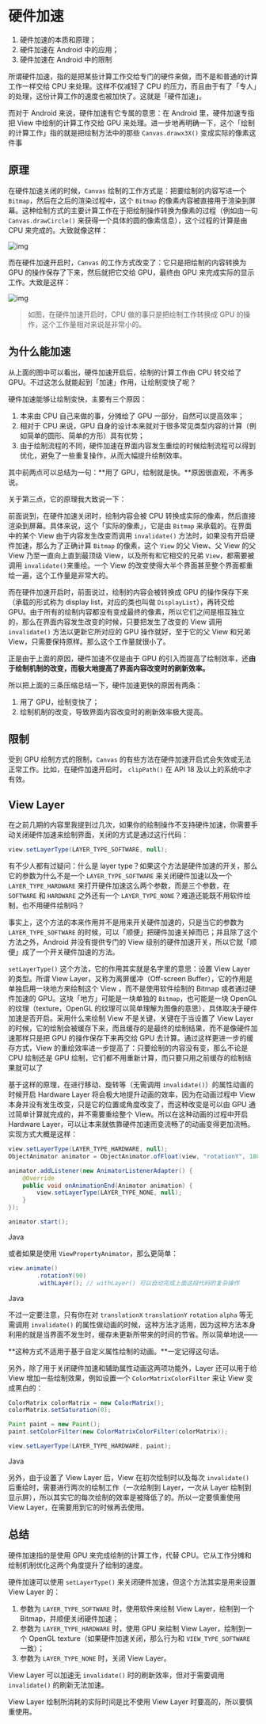# 硬件加速

1. 硬件加速的本质和原理；
2. 硬件加速在 Android 中的应用；
3. 硬件加速在 Android 中的限制

所谓硬件加速，指的是把某些计算工作交给专门的硬件来做，而不是和普通的计算工作一样交给 CPU 来处理。这样不仅减轻了 CPU 的压力，而且由于有了「专人」的处理，这份计算工作的速度也被加快了。这就是「硬件加速」。

而对于 Android 来说，硬件加速有它专属的意思：在 Android 里，硬件加速专指把 View 中绘制的计算工作交给 GPU 来处理。进一步地再明确一下，这个「绘制的计算工作」指的就是把绘制方法中的那些 `Canvas.drawx3X()` 变成实际的像素这件事

## **原理**

在硬件加速关闭的时候，`Canvas` 绘制的工作方式是：把要绘制的内容写进一个 `Bitmap`，然后在之后的渲染过程中，这个 `Bitmap` 的像素内容被直接用于渲染到屏幕。这种绘制方式的主要计算工作在于把绘制操作转换为像素的过程（例如由一句 `Canvas.drawCircle()` 来获得一个具体的圆的像素信息），这个过程的计算是由 CPU 来完成的。大致就像这样：

![img](http://wx3.sinaimg.cn/large/006tKfTcly1fjmybsw31fj30nb0iywfq.jpg)

而在硬件加速开启时，`Canvas` 的工作方式改变了：它只是把绘制的内容转换为 GPU 的操作保存了下来，然后就把它交给 GPU，最终由 GPU 来完成实际的显示工作。大致是这样：

![img](http://wx3.sinaimg.cn/large/006tKfTcly1fjmygtwiutj30nb0o2ta8.jpg)

> 如图，在硬件加速开启时，CPU 做的事只是把绘制工作转换成 GPU 的操作，这个工作量相对来说是非常小的。

## 为什么能加速

从上面的图中可以看出，硬件加速开启后，绘制的计算工作由 CPU 转交给了 GPU。不过这怎么就能起到「加速」作用，让绘制变快了呢？

硬件加速能够让绘制变快，主要有三个原因：

1. 本来由 CPU 自己来做的事，分摊给了 GPU 一部分，自然可以提高效率；
2. 相对于 CPU 来说，GPU 自身的设计本来就对于很多常见类型内容的计算（例如简单的圆形、简单的方形）具有优势；
3. 由于绘制流程的不同，硬件加速在界面内容发生重绘的时候绘制流程可以得到优化，避免了一些重复操作，从而大幅提升绘制效率。

其中前两点可以总结为一句：**用了 GPU，绘制就是快。**原因很直观，不再多说。

关于第三点，它的原理我大致说一下：

前面说到，在硬件加速关闭时，绘制内容会被 CPU 转换成实际的像素，然后直接渲染到屏幕。具体来说，这个「实际的像素」，它是由 `Bitmap` 来承载的。在界面中的某个 View 由于内容发生改变而调用 `invalidate()` 方法时，如果没有开启硬件加速，那么为了正确计算 `Bitmap` 的像素，这个 `View` 的父 View、父 View 的父 View 乃至一直向上直到最顶级 View，以及所有和它相交的兄弟 `View`，都需要被调用 `invalidate()`来重绘。一个 View 的改变使得大半个界面甚至整个界面都重绘一遍，这个工作量是非常大的。

而在硬件加速开启时，前面说过，绘制的内容会被转换成 GPU 的操作保存下来（承载的形式称为 display list，对应的类也叫做 `DisplayList`），再转交给 GPU。由于所有的绘制内容都没有变成最终的像素，所以它们之间是相互独立的，那么在界面内容发生改变的时候，只要把发生了改变的 View 调用 `invalidate()` 方法以更新它所对应的 GPU 操作就好，至于它的父 View 和兄弟 View，只需要保持原样。那么这个工作量就很小了。

正是由于上面的原因，硬件加速不仅是由于 GPU 的引入而提高了绘制效率，还**由于绘制机制的改变，而极大地提高了界面内容改变时的刷新效率。**

所以把上面的三条压缩总结一下，硬件加速更快的原因有两条：

1. 用了 GPU，绘制变快了；
2. 绘制机制的改变，导致界面内容改变时的刷新效率极大提高。

## **限制**

受到 GPU 绘制方式的限制，`Canvas` 的有些方法在硬件加速开启式会失效或无法正常工作。比如，在硬件加速开启时， `clipPath()` 在 API 18 及以上的系统中才有效。

## **View Layer**

在之前几期的内容里我提到过几次，如果你的绘制操作不支持硬件加速，你需要手动关闭硬件加速来绘制界面，关闭的方式是通过这行代码：

```java
view.setLayerType(LAYER_TYPE_SOFTWARE, null);
```



有不少人都有过疑问：什么是 layer type？如果这个方法是硬件加速的开关，那么它的参数为什么不是一个 `LAYER_TYPE_SOFTWARE` 来关闭硬件加速以及一个 `LAYER_TYPE_HARDWARE` 来打开硬件加速这么两个参数，而是三个参数，在 `SOFTWARE` 和 `HARDWARE` 之外还有一个 `LAYER_TYPE_NONE`？难道还能既不用软件绘制，也不用硬件绘制吗？

事实上，这个方法的本来作用并不是用来开关硬件加速的，只是当它的参数为 `LAYER_TYPE_SOFTWARE` 的时候，可以「顺便」把硬件加速关掉而已；并且除了这个方法之外，Android 并没有提供专门的 View 级别的硬件加速开关，所以它就「顺便」成了一个开关硬件加速的方法。

`setLayerType()` 这个方法，它的作用其实就是名字里的意思：设置 View Layer 的类型。所谓 View Layer，又称为离屏缓冲（Off-screen Buffer），它的作用是单独启用一块地方来绘制这个 View ，而不是使用软件绘制的 Bitmap 或者通过硬件加速的 GPU。这块「地方」可能是一块单独的 `Bitmap`，也可能是一块 OpenGL 的纹理（texture，OpenGL 的纹理可以简单理解为图像的意思），具体取决于硬件加速是否开启。采用什么来绘制 View 不是关键，关键在于当设置了 View Layer 的时候，它的绘制会被缓存下来，而且缓存的是最终的绘制结果，而不是像硬件加速那样只是把 GPU 的操作保存下来再交给 GPU 去计算。通过这样更进一步的缓存方式，View 的重绘效率进一步提高了：只要绘制的内容没有变，那么不论是 CPU 绘制还是 GPU 绘制，它们都不用重新计算，而只要只用之前缓存的绘制结果就可以了

基于这样的原理，在进行移动、旋转等（无需调用 `invalidate()`）的属性动画的时候开启 Hardware Layer 将会极大地提升动画的效率，因为在动画过程中 View 本身并没有发生改变，只是它的位置或角度改变了，而这种改变是可以由 GPU 通过简单计算就完成的，并不需要重绘整个 View。所以在这种动画的过程中开启 Hardware Layer，可以让本来就依靠硬件加速而变流畅了的动画变得更加流畅。实现方式大概是这样：

```java
view.setLayerType(LAYER_TYPE_HARDWARE, null);
ObjectAnimator animator = ObjectAnimator.ofFloat(view, "rotationY", 180);

animator.addListener(new AnimatorListenerAdapter() {
    @Override
    public void onAnimationEnd(Animator animation) {
        view.setLayerType(LAYER_TYPE_NONE, null);
    }
});

animator.start();
```

Java

或者如果是使用 `ViewPropertyAnimator`，那么更简单：

```java
view.animate()
        .rotationY(90)
        .withLayer(); // withLayer() 可以自动完成上面这段代码的复杂操作
```

Java

不过一定要注意，只有你在对 `translationX` `translationY` `rotation` `alpha` 等无需调用 `invalidate()` 的属性做动画的时候，这种方法才适用，因为这种方法本身利用的就是当界面不发生时，缓存未更新所带来的时间的节省。所以简单地说——

**这种方式不适用于基于自定义属性绘制的动画。**一定记得这句话。

另外，除了用于关闭硬件加速和辅助属性动画这两项功能外，Layer 还可以用于给 View 增加一些绘制效果，例如设置一个 `ColorMatrixColorFilter` 来让 View 变成黑白的：

```java
ColorMatrix colorMatrix = new ColorMatrix();
colorMatrix.setSaturation(0);

Paint paint = new Paint();
paint.setColorFilter(new ColorMatrixColorFilter(colorMatrix));

view.setLayerType(LAYER_TYPE_HARDWARE, paint);
```

Java

另外，由于设置了 View Layer 后，View 在初次绘制时以及每次 `invalidate()` 后重绘时，需要进行两次的绘制工作（一次绘制到 Layer，一次从 Layer 绘制到显示屏），所以其实它的每次绘制的效率是被降低了的。所以一定要慎重使用 View Layer，在需要用到它的时候再去使用。

## **总结**



硬件加速指的是使用 GPU 来完成绘制的计算工作，代替 CPU。它从工作分摊和绘制机制优化这两个角度提升了绘制的速度。

硬件加速可以使用 `setLayerType()` 来关闭硬件加速，但这个方法其实是用来设置 View Layer 的：

1. 参数为 `LAYER_TYPE_SOFTWARE` 时，使用软件来绘制 View Layer，绘制到一个 Bitmap，并顺便关闭硬件加速；
2. 参数为 `LAYER_TYPE_HARDWARE` 时，使用 GPU 来绘制 View Layer，绘制到一个 OpenGL texture（如果硬件加速关闭，那么行为和 `VIEW_TYPE_SOFTWARE` 一致）；
3. 参数为 `LAYER_TYPE_NONE` 时，关闭 View Layer。

View Layer 可以加速无 `invalidate()` 时的刷新效率，但对于需要调用 `invalidate()` 的刷新无法加速。

View Layer 绘制所消耗的实际时间是比不使用 View Layer 时要高的，所以要慎重使用。
